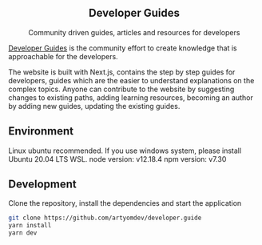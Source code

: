 <p align="center">
  <h2 align="center">Developer Guides</h2>
  <p align="center">Community driven guides, articles and resources for developers<p>
  <p align="center">
  </p>
</p>

[Developer Guides](https://developerguide.herokuapp.com) is the community effort to create knowledge that is approachable for the developers. 

The website is built with Next.js, contains the step by step guides for developers, guides which are the easier to understand explanations on the complex topics. Anyone can contribute to the website by suggesting changes to existing paths, adding learning resources, becoming an author by adding new guides, updating the existing guides.

## Environment

Linux ubuntu recommended.
If you use windows system, please install Ubuntu 20.04 LTS WSL.
node version: v12.18.4
npm version: v7.30

## Development

Clone the repository, install the dependencies and start the application

```bash
git clone https://github.com/artyomdev/developer.guide
yarn install
yarn dev
```


